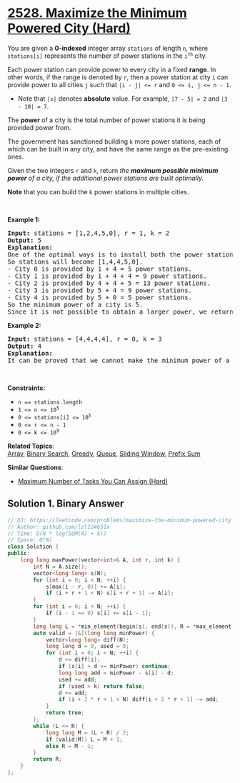 # [2528. Maximize the Minimum Powered City (Hard)](https://leetcode.com/problems/maximize-the-minimum-powered-city)

<p>You are given a <strong>0-indexed</strong> integer array <code>stations</code> of length <code>n</code>, where <code>stations[i]</code> represents the number of power stations in the <code>i<sup>th</sup></code> city.</p>
<p>Each power station can provide power to every city in a fixed <strong>range</strong>. In other words, if the range is denoted by <code>r</code>, then a power station at city <code>i</code> can provide power to all cities <code>j</code> such that <code>|i - j| &lt;= r</code> and <code>0 &lt;= i, j &lt;= n - 1</code>.</p>
<ul>
	<li>Note that <code>|x|</code> denotes <strong>absolute</strong> value. For example, <code>|7 - 5| = 2</code> and <code>|3 - 10| = 7</code>.</li>
</ul>
<p>The <strong>power</strong> of a city is the total number of power stations it is being provided power from.</p>
<p>The government has sanctioned building <code>k</code> more power stations, each of which can be built in any city, and have the same range as the pre-existing ones.</p>
<p>Given the two integers <code>r</code> and <code>k</code>, return <em>the <strong>maximum possible minimum power</strong> of a city, if the additional power stations are built optimally.</em></p>
<p><strong>Note</strong> that you can build the <code>k</code> power stations in multiple cities.</p>
<p>&nbsp;</p>
<p><strong class="example">Example 1:</strong></p>
<pre><strong>Input:</strong> stations = [1,2,4,5,0], r = 1, k = 2
<strong>Output:</strong> 5
<strong>Explanation:</strong> 
One of the optimal ways is to install both the power stations at city 1. 
So stations will become [1,4,4,5,0].
- City 0 is provided by 1 + 4 = 5 power stations.
- City 1 is provided by 1 + 4 + 4 = 9 power stations.
- City 2 is provided by 4 + 4 + 5 = 13 power stations.
- City 3 is provided by 5 + 4 = 9 power stations.
- City 4 is provided by 5 + 0 = 5 power stations.
So the minimum power of a city is 5.
Since it is not possible to obtain a larger power, we return 5.
</pre>
<p><strong class="example">Example 2:</strong></p>
<pre><strong>Input:</strong> stations = [4,4,4,4], r = 0, k = 3
<strong>Output:</strong> 4
<strong>Explanation:</strong> 
It can be proved that we cannot make the minimum power of a city greater than 4.
</pre>
<p>&nbsp;</p>
<p><strong>Constraints:</strong></p>
<ul>
	<li><code>n == stations.length</code></li>
	<li><code>1 &lt;= n &lt;= 10<sup>5</sup></code></li>
	<li><code>0 &lt;= stations[i] &lt;= 10<sup>5</sup></code></li>
	<li><code>0 &lt;= r&nbsp;&lt;= n - 1</code></li>
	<li><code>0 &lt;= k&nbsp;&lt;= 10<sup>9</sup></code></li>
</ul>

**Related Topics**:  
[Array](https://leetcode.com/tag/array/), [Binary Search](https://leetcode.com/tag/binary-search/), [Greedy](https://leetcode.com/tag/greedy/), [Queue](https://leetcode.com/tag/queue/), [Sliding Window](https://leetcode.com/tag/sliding-window/), [Prefix Sum](https://leetcode.com/tag/prefix-sum/)

**Similar Questions**:
* [Maximum Number of Tasks You Can Assign (Hard)](https://leetcode.com/problems/maximum-number-of-tasks-you-can-assign/)

## Solution 1. Binary Answer

```cpp
// OJ: https://leetcode.com/problems/maximize-the-minimum-powered-city
// Author: github.com/lzl124631x
// Time: O(N * log(SUM(A) + k))
// Space: O(N)
class Solution {
public:
    long long maxPower(vector<int>& A, int r, int k) {
        int N = A.size();
        vector<long long> s(N);
        for (int i = 0; i < N; ++i) {
            s[max(i - r, 0)] += A[i];
            if (i + r + 1 < N) s[i + r + 1] -= A[i];
        }
        for (int i = 0; i < N; ++i) {
            if (i - 1 >= 0) s[i] += s[i - 1];
        }
        long long L = *min_element(begin(s), end(s)), R = *max_element(begin(s), end(s)) + k;
        auto valid = [&](long long minPower) {
            vector<long long> diff(N);
            long long d = 0, used = 0;
            for (int i = 0; i < N; ++i) {
                d += diff[i];
                if (s[i] + d >= minPower) continue;
                long long add = minPower - s[i] - d;
                used += add;
                if (used > k) return false;
                d += add;
                if (i + 2 * r + 1 < N) diff[i + 2 * r + 1] -= add;
            }
            return true;
        };
        while (L <= R) {
            long long M = (L + R) / 2;
            if (valid(M)) L = M + 1;
            else R = M - 1;
        }
        return R;
    }
};
```